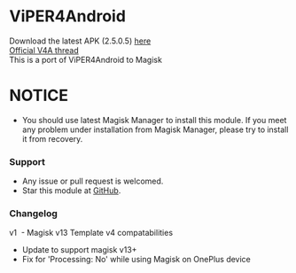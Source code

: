 # ViPER4Android
Download the latest APK (2.5.0.5) [here](https://www.androidfilehost.com/?fid=312978532265364193)  
[Official V4A thread](http://forum.xda-developers.com/showthread.php?t=2191223)  
This is a port of ViPER4Android to Magisk

# NOTICE

* You should use latest Magisk Manager to install this module. If you meet any problem under installation from Magisk Manager, please try to install it from recovery.

### Support

* Any issue or pull request is welcomed.
* Star this module at [GitHub](https://github.com/wuchjun/ViPER4Android-OnePlus3_3T_Fix).

### Changelog
v1
  - Magisk v13 Template v4 compatabilities
  - Update to support magisk v13+
  - Fix for 'Processing: No' while using Magisk on OnePlus device
